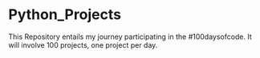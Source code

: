 # Python_Projects
This Repository entails my journey participating in the #100daysofcode. It will involve 100 projects, one project per day. 
